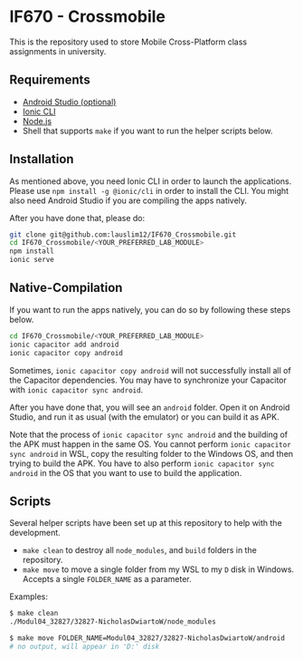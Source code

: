# IF670 - Crossmobile

This is the repository used to store Mobile Cross-Platform class assignments in university.

## Requirements

- [Android Studio (optional)](https://developer.android.com/studio)
- [Ionic CLI](https://ionicframework.com/docs/cli)
- [Node.js](https://nodejs.org/)
- Shell that supports `make` if you want to run the helper scripts below.

## Installation

As mentioned above, you need Ionic CLI in order to launch the applications. Please use `npm install -g @ionic/cli` in order to install the CLI. You might also need Android Studio if you are compiling the apps natively.

After you have done that, please do:

```bash
git clone git@github.com:lauslim12/IF670_Crossmobile.git
cd IF670_Crossmobile/<YOUR_PREFERRED_LAB_MODULE>
npm install
ionic serve
```

## Native-Compilation

If you want to run the apps natively, you can do so by following these steps below.

```bash
cd IF670_Crossmobile/<YOUR_PREFERRED_LAB_MODULE>
ionic capacitor add android
ionic capacitor copy android
```

Sometimes, `ionic capacitor copy android` will not successfully install all of the Capacitor dependencies. You may have to synchronize your Capacitor with `ionic capacitor sync android`.

After you have done that, you will see an `android` folder. Open it on Android Studio, and run it as usual (with the emulator) or you can build it as APK.

Note that the process of `ionic capacitor sync android` and the building of the APK must happen in the same OS. You cannot perform `ionic capacitor sync android` in WSL, copy the resulting folder to the Windows OS, and then trying to build the APK. You have to also perform `ionic capacitor sync android` in the OS that you want to use to build the application.

## Scripts

Several helper scripts have been set up at this repository to help with the development.

- `make clean` to destroy all `node_modules`, and `build` folders in the repository.
- `make move` to move a single folder from my WSL to my `D` disk in Windows. Accepts a single `FOLDER_NAME` as a parameter.

Examples:

```bash
$ make clean
./Modul04_32827/32827-NicholasDwiartoW/node_modules

$ make move FOLDER_NAME=Modul04_32827/32827-NicholasDwiartoW/android
# no output, will appear in 'D:' disk
```
